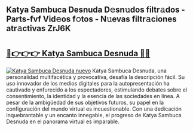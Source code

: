 ## Katya Sambuca Desnuda D𝚎sn𝚞dos filtr𝚊dos - Parts-fvf Vid𝚎os f𝚘tos - N𝚞evas filtr𝚊ciones atr𝚊ctivas ZrJ6K

# <h2><a href="http://mb30kbr.tromn.icu/?c=Katya+Sambuca+Desnuda">🔗👉👉👉 Katya Sambuca Desnuda 🔗🔗</a></h2>

[![Katya Sambuca Desnuda nuevo](https://i.imgur.com/pEAQMta.gif)](http://mb30kbr.tromn.icu/?c=Katya+Sambuca+Desnuda)
Katya Sambuca Desnuda, una personalidad multifacética y provocativa, desafía la descripción fácil. Su uso innovador de los medios digitales para la autopresentación ha cautivado y enfurecido a los espectadores, estimulando debates sobre el consentimiento, la identidad y la esencia de las sociedades en línea. A pesar de la ambigüedad de sus objetivos futuros, su papel en la configuración del mundo virtual es incuestionable. Con una dedicación inquebrantable y un encanto innegable, el progreso de Katya Sambuca Desnuda en el panorama virtual es imparable.
